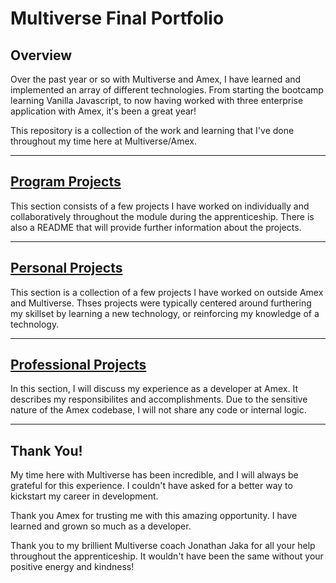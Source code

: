 # Multiverse Final Portfolio

## Overview

Over the past year or so with Multiverse and Amex, I have learned and implemented an array of different technologies. From starting the bootcamp learning Vanilla Javascript, to now having worked with three enterprise application with Amex,
it's been a great year!

This repository is a collection of the work and learning that I've done throughout my time here at Multiverse/Amex.

---

## [Program Projects](https://github.com/roohanjyot/multiverse-portfolio)

This section consists of a few projects I have worked on individually and collaboratively throughout the module during the apprenticeship. There is also a README that will provide further information about the projects.

---

## [Personal Projects](https://github.com/roohanjyot/multiverse-portfolio)

This section is a collection of a few projects I have worked on outside Amex and Multiverse. Thses projects were typically centered around furthering my skillset by learning a new technology, or reinforcing my knowledge of a technology.

---

## [Professional Projects](https://github.com/roohanjyot/multiverse-portfolio)

In this section, I will discuss my experience as a developer at Amex. It describes my responsibilites and accomplishments. Due to the sensitive nature of the Amex codebase, I will not share any code or internal logic.

---

## Thank You!

My time here with Multiverse has been incredible, and I will always be grateful for this experience. I couldn't have asked for a better way to kickstart my career in development.

Thank you Amex for trusting me with this amazing opportunity. I have learned and grown so much as a developer.

Thank you to my brillient Multiverse coach Jonathan Jaka for all your help throughout the apprenticeship. It wouldn't have been the same without your positive energy and kindness!
